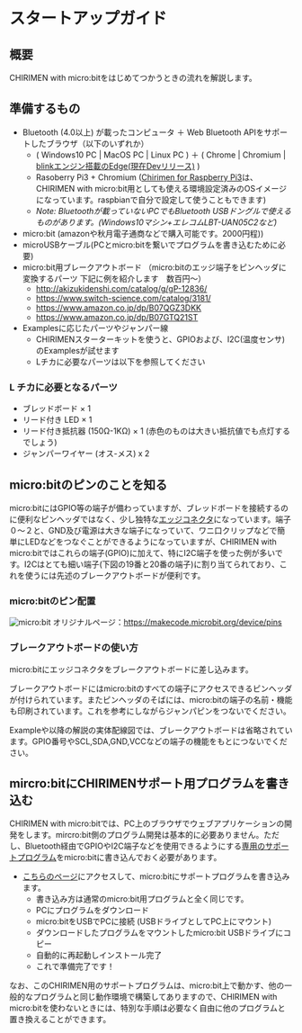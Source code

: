 # スタートアップガイド
 
## 概要
CHIRIMEN with micro:bitをはじめてつかうときの流れを解説します。

## 準備するもの
- Bluetooth (4.0以上) が載ったコンピュータ ＋ Web Bluetooth APIをサポートしたブラウザ（以下のいずれか）
   - ( Windows10 PC | MacOS PC | Linux PC ) ＋ ( Chrome | Chromium | [blinkエンジン搭載のEdge(現在Devリリース)](https://www.microsoftedgeinsider.com) )
   - Rasoberry Pi3 + Chromium ([Chirimen for Raspberry Pi3](https://tutorial.chirimen.org/raspi3/ja/sdcard)は、CHIRIMEN with micro:bit用としても使える環境設定済みのOSイメージになっています。raspbianで自分で設定して使うこともできます)
   - *Note: Bluetoothが載っていないPCでもBluetooth USBドングルで使えるものがあります。(Windows10マシン+エレコムLBT-UAN05C2など)*
- micro:bit (amazonや秋月電子通商などで購入可能です。2000円程))
- microUSBケーブル(PCとmicro:bitを繋いでプログラムを書き込むために必要)
- micro:bit用ブレークアウトボード （micro:bitのエッジ端子をピンヘッダに変換するパーツ 下記に例を紹介します　数百円～）
   - http://akizukidenshi.com/catalog/g/gP-12836/
   - https://www.switch-science.com/catalog/3181/
   - https://www.amazon.co.jp/dp/B07QGZ3DKK
   - https://www.amazon.co.jp/dp/B07GTQ21ST
- Examplesに応じたパーツやジャンパー線
   - CHIRIMENスターターキットを使うと、GPIOおよび、I2C(温度センサ)のExamplesが試せます
   - Lチカに必要なパーツは以下を参照してください

### L チカに必要となるパーツ
- ブレッドボード × 1
- リード付き LED × 1
- リード付き抵抗器 (150Ω-1KΩ) × 1 (赤色のものは大きい抵抗値でも点灯するでしょう)
- ジャンパーワイヤー (オス-メス) x 2

## micro:bitのピンのことを知る
micro:bitにはGPIO等の端子が備わっていますが、ブレッドボードを接続するのに便利なピンヘッダではなく、少し独特な[エッジコネクタ](https://ja.wikipedia.org/wiki/%E3%82%A8%E3%83%83%E3%82%B8%E3%83%BB%E3%82%B3%E3%83%8D%E3%82%AF%E3%82%BF)になっています。端子０～２と、GND及び電源は大きな端子になっていて、ワニ口クリップなどで簡単にLEDなどをつなぐことができるようになっていますが、CHIRIMEN with micro:bitではこれらの端子(GPIO)に加えて、特にI2C端子を使った例が多いです。I2Cはとても細い端子(下図の19番と20番の端子)に割り当てられており、これを使うには先述のブレークアウトボードが便利です。

### micro:bitのピン配置
![micro:bit](https://pxt.azureedge.net/blob/64c6ccff8e3ee82c4224874e5cacc9d0d5c60132/static/mb/device/pins-0.png) 
オリジナルページ：https://makecode.microbit.org/device/pins

### ブレークアウトボードの使い方
micro:bitにエッジコネクタをブレークアウトボードに差し込みます。

ブレークアウトボードにはmicro:bitのすべての端子にアクセスできるピンヘッダが付けられています。またピンヘッダのそばには、micro:bitの端子の名前・機能も印刷されています。これを参考にしながらジャンパピンをつないでください。

Exampleや以降の解説の実体配線図では、ブレークアウトボードは省略されています。GPIO番号やSCL,SDA,GND,VCCなどの端子の機能をもとにつないでください。

## mircro:bitにCHIRIMENサポート用プログラムを書き込む
CHIRIMEN with micro:bitでは、PC上のブラウザでウェブアプリケーションの開発をします。mircro:bit側のプログラム開発は基本的に必要ありません。ただし、Bluetooth経由でGPIOやI2C端子などを使用できるようにする[専用のサポートプログラム](https://makecode.microbit.org/_DEy9fTMpreEu)をmicro:bitに書き込んでおく必要があります。

- [こちらのページ](https://makecode.microbit.org/_DEy9fTMpreEu)にアクセスして、micro:bitにサポートプログラムを書き込みます。
   - 書き込み方は通常のmicro:bit用プログラムと全く同じです。
   - PCにプログラムをダウンロード
   - micro:bitをUSBでPCに接続 (USBドライブとしてPC上にマウント)
   - ダウンロードしたプログラムをマウントしたmicro:bit USBドライブにコピー
   - 自動的に再起動しインストール完了
   - これで準備完了です！

なお、このCHIRIMEN用のサポートプログラムは、micro:bit上で動かす、他の一般的なプログラムと同じ動作環境で構築してありますので、CHIRIMEN with micro:bitを使わないときには、特別な手順は必要なく自由に他のプログラムと置き換えることができます。
　
